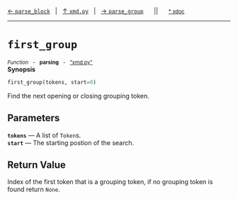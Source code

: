 [&#8592; `parse_block`](xmd.py--parse_block.md)&nbsp;&nbsp;&nbsp;|&nbsp;&nbsp;&nbsp;[&#8593; `xmd.py`](xmd.py.md)&nbsp;&nbsp;&nbsp;|&nbsp;&nbsp;&nbsp;[&#8594; `parse_group`](xmd.py--parse_group.md)&nbsp;&nbsp;&nbsp;&nbsp;&nbsp;&nbsp;||&nbsp;&nbsp;&nbsp;&nbsp;&nbsp;&nbsp;<small>[\* xdoc](../xdoc/xmd.py.xmd#L187)</small>
***

# `first_group`
<small>*Function* &nbsp; - &nbsp; **parsing** &nbsp; - &nbsp; ["xmd.py"](../xmd.py)</small>  
**Synopsis**

```python
first_group(tokens, start=0)
```

Find the next opening or closing grouping token.

## Parameters
**`tokens`** &#8213; A list of `Token`s.  
**`start`** &#8213; The starting postion of the search.  
## Return Value

Index of the first token that is a grouping token,
if no grouping token is found return `None`.



